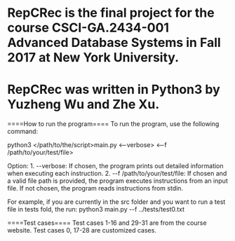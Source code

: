 # RepCRec is the final project for the course CSCI-GA.2434-001 Advanced Database Systems in Fall 2017 at New York University.
# RepCRec was written in Python3 by Yuzheng Wu and Zhe Xu.

====How to run the program====
To run the program, use the following command:

python3 </path/to/the/script>main.py <--verbose> <--f /path/to/your/test/file>

Option:
	1. --verbose: If chosen, the program prints out detailed information when executing each instruction.
	2. --f /path/to/your/test/file: If chosen and a valid file path is provided, the program executes instructions
		from an input file. If not chosen, the program reads instructions from stdin.
		
For example, if you are currently in the src folder and you want to run a test file in tests fold, the run:
python3 main.py --f ../tests/test0.txt

====Test cases====
Test cases 1-16 and 29-31 are from the course website.
Test cases 0, 17-28 are customized cases.